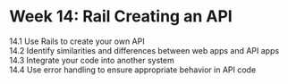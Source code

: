 # Week 14: Rail Creating an API
14.1 Use Rails to create your own API  
14.2 Identify similarities and differences between web apps and API apps   
14.3 Integrate your code into another system  
14.4 Use error handling to ensure appropriate behavior in API code  
